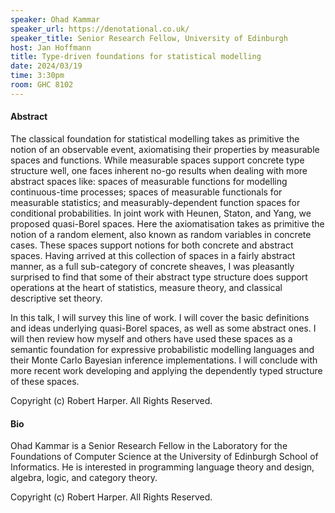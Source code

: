 ```yaml
---
speaker: Ohad Kammar
speaker_url: https://denotational.co.uk/
speaker_title: Senior Research Fellow, University of Edinburgh
host: Jan Hoffmann
title: Type-driven foundations for statistical modelling
date: 2024/03/19
time: 3:30pm
room: GHC 8102
---
```


#### Abstract
The classical foundation for statistical modelling takes as primitive
the notion of an observable event, axiomatising their properties by
measurable spaces and functions. While measurable spaces support
concrete type structure well, one faces inherent no-go results when
dealing with more abstract spaces like: spaces of measurable functions
for modelling continuous-time processes; spaces of measurable
functionals for measurable statistics; and measurably-dependent
function spaces for conditional probabilities. In joint work with
Heunen, Staton, and Yang, we proposed quasi-Borel spaces. Here the
axiomatisation takes as primitive the notion of a random element, also
known as random variables in concrete cases. These spaces support
notions for both concrete and abstract spaces. Having arrived at this
collection of spaces in a fairly abstract manner, as a full
sub-category of concrete sheaves, I was pleasantly surprised to find
that some of their abstract type structure does support operations at
the heart of statistics, measure theory, and classical descriptive set theory.

In this talk, I will survey this line of work. I will cover the basic
definitions and ideas underlying quasi-Borel spaces, as well as some
abstract ones. I will then review how myself and others have used
these spaces as a semantic foundation for expressive probabilistic
modelling languages and their Monte Carlo Bayesian inference
implementations. I will conclude with more recent work developing
and applying the dependently typed structure of these spaces.

Copyright (c) Robert Harper.  All Rights Reserved.


#### Bio
Ohad Kammar is a Senior Research Fellow in the Laboratory for the
Foundations of Computer Science at the University of Edinburgh School
of Informatics. He is interested in programming language theory and
design, algebra, logic, and category theory.

Copyright (c) Robert Harper.  All Rights Reserved.
